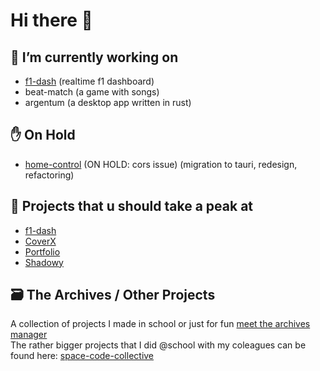 # Hi there 👋 

## 🔭 I’m currently working on 

- [f1-dash](https://github.com/Slowlydev/f1-dash) (realtime f1 dashboard)
- beat-match (a game with songs)  
- argentum (a desktop app written in rust)

## ✋ On Hold

- [home-control](https://github.com/Slowlydev/home-control) (ON HOLD: cors issue) (migration to tauri, redesign, refactoring)

## 🔨 Projects that u should take a peak at

- [f1-dash](https://f1-dash.com/)
- [CoverX](https://coverx.vercel.app/)
- [Portfolio](https://slowly.dev/)
- [Shadowy](https://shadowy.vercel.app/)

## 🗃️ The Archives / Other Projects

A collection of projects I made in school or just for fun [meet the archives manager](https://archive.slowly.dev)  
The rather bigger projects that I did @school with my coleagues can be found here: [space-code-collective](https://github.com/space-code-collective)
